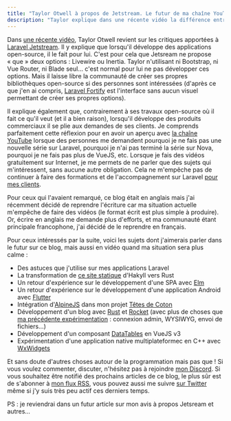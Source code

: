 ```yaml
---
title: "Taylor Otwell à propos de Jetstream. Le futur de ma chaîne YouTube."
description: "Taylor explique dans une récente vidéo la différence entre open-source et produits commerciaux ce qui me fait penser à mes prochains projets sur YouTube"
---
```


Dans [une récente vidéo](https://www.youtube.com/watch?v=krn39HjxPTs), Taylor Otwell revient sur les critiques apportées à [Laravel Jetstream](https://jetstream.laravel.com/1.x/introduction.html). Il y explique que lorsqu'il développe des applications open-source, il le fait pour lui. C'est pour cela que Jetsream ne propose « que » deux options : Livewire ou Inertia. Taylor n'utilisant ni Bootstrap, ni Vue Router, ni Blade seul… c'est normal pour lui ne pas développer ces options. Mais il laisse libre la communauté de créer ses propres bibliothèques open-source si des personnes sont intéressées (d'après ce que j'en ai compris, [Laravel Fortify](https://github.com/laravel/fortify) est l'interface sans aucun visuel permettant de créer ses propres options).

Il explique également que, contrairement à ses travaux open-source où il fait ce qu'il veut (et il a bien raison), lorsqu'il développe des produits commerciaux il se plie aux demandes de ses clients. Je comprends parfaitement cette réflexion pour en avoir un aperçu avec [la chaîne YouTube](https://www.youtube.com/user/tdauce/) lorsque des personnes me demandent pourquoi je ne fais pas une nouvelle série sur Laravel, pourquoi je n'ai pas terminé la série sur Nova, pourquoi je ne fais pas plus de VueJS, etc. Lorsque je fais des vidéos gratuitement sur Internet, je me permets de ne parler que des sujets qui m'intéressent, sans aucune autre obligation. Cela ne m'empêche pas de continuer à faire des formations et de l'accompagnement sur Laravel [pour mes clients](https://www.formation-laravel.fr/).

Pour ceux qui l'avaient remarqué, ce blog était en anglais mais j'ai récemment décidé de reprendre l'écriture car ma situation actuelle m'empêche de faire des vidéos (le format écrit est plus simple à produire). Or, écrire en anglais me demande plus d'efforts, et ma communauté étant principale francophone, j'ai décidé de le reprendre en français.

Pour ceux intéressés par la suite, voici les sujets dont j'aimerais parler dans le futur sur ce blog, mais aussi en vidéo quand ma situation sera plus calme :
- Des astuces que j'utilise sur mes applications Laravel
- La transformation de [ce site statique](https://github.com/ThibaudDauce/thibaud.dauce.fr) d'Hakyll vers Rust
- Un retour d'expérience sur le développement d'une SPA avec [Elm](https://elm-lang.org/)
- Un retour d'expérience sur le développement d'une application Android avec [Flutter](https://flutter.dev/)
- Intégration d'[AlpineJS](https://github.com/alpinejs/alpine/) dans mon projet [Têtes de Coton](https://www.youtube.com/playlist?list=PLMWEEzYqZ0em0jJa4LmQPjDqJNaApqKan)
- Développement d'un blog avec [Rust](https://www.rust-lang.org/) et [Rocket](https://rocket.rs/) (avec plus de choses que [ma précédente expérimentation](https://www.youtube.com/playlist?list=PLMWEEzYqZ0ekOG6_G4q_GXPpVHWrIH--x) : connexion admin, WYSIWYG, envoi de fichiers…)
- Développement d'un composant [DataTables](https://datatables.net/) en VueJS v3
- Expérimentation d'une application native multiplateformec en C++ avec [WxWidgets](https://www.wxwidgets.org/)

Et sans doute d'autres choses autour de la programmation mais pas que ! Si vous voulez commenter, discuter, n'hésitez pas à rejoindre [mon Discord](https://discordapp.com/invite/tPtVM9V). Si vous souhaitez être notifié des prochains articles de ce blog, le plus sûr est de s'abonner à [mon flux RSS](https://thibaud.dauce.fr/feed.xml), vous pouvez aussi me suivre [sur Twitter](https://twitter.com/ThibaudDauce/) même si j'y suis très peu actif ces derniers temps.

PS : je reviendrai dans un futur article sur mon avis à propos Jetsream et autres…